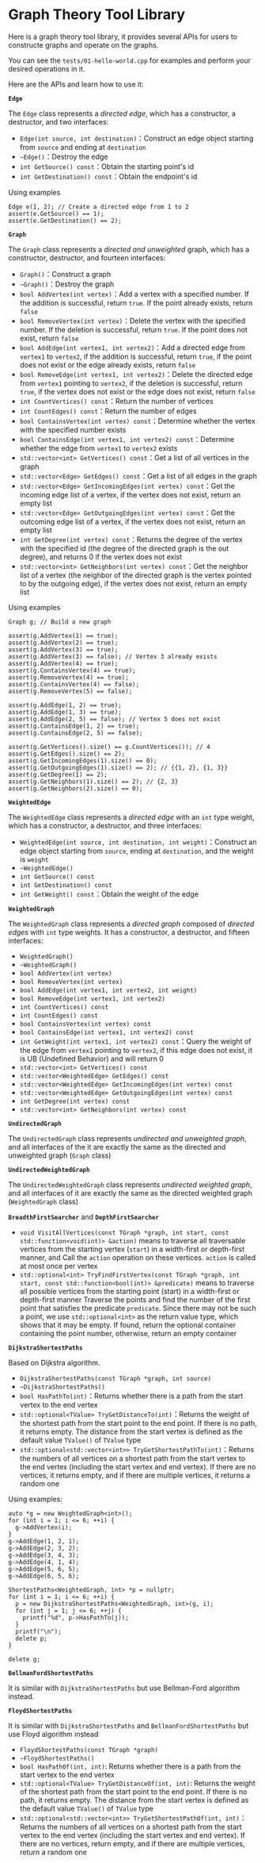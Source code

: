 # Graph Theory Tool Library
Here is a graph theory tool library, it provides several APIs for users to constructe graphs and operate on the graphs.

You can see the ```tests/01-hello-world.cpp``` for examples and perform your desired operations in it.

Here are the APIs and learn how to use it:

**```Edge```**

The ```Edge``` class represents a *directed edge*, which has a constructor, a destructor, and two interfaces:

- `Edge(int source, int destination)`：Construct an edge object starting from ```source``` and ending at ```destination```
- `~Edge()`：Destroy the edge
- `int GetSource() const`：Obtain the starting point's id
- `int GetDestination() const`：Obtain the endpoint's id

Using examples

```
Edge e(1, 2); // Create a directed edge from 1 to 2
assert(e.GetSource() == 1);
assert(e.GetDestination() == 2);
```

**```Graph```**

The ```Graph``` class represents a *directed and unweighted* graph, which has a constructor, destructor, and fourteen interfaces:

- `Graph()`：Construct a graph
- `~Graph()`：Destroy the graph
- `bool AddVertex(int vertex)`：Add a vertex with a specified number. If the addition is successful, return `true`. If the point already exists, return `false`
- `bool RemoveVertex(int vertex)`：Delete the vertex with the specified number. If the deletion is successful, return `true`. If the point does not exist, return `false`
- `bool AddEdge(int vertex1, int vertex2)`：Add a directed edge from `vertex1` to `vertex2`, if the addition is successful, return `true`, if the point does not exist or the edge already exists, return `false`
- `bool RemoveEdge(int vertex1, int vertex2)`：Delete the directed edge from `vertex1` pointing to `vertex2`, if the deletion is successful, return `true`, if the vertex does not exist or the edge does not exist, return `false`
- `int CountVertices() const`：Return the number of vertices
- `int CountEdges() const`：Return the number of edges
- `bool ContainsVertex(int vertex) const`：Determine whether the vertex with the specified number exists
- `bool ContainsEdge(int vertex1, int vertex2) const`：Determine whether the edge from `vertex1` to `vertex2` exists
- `std::vector<int> GetVertices() const`：Get a list of all vertices in the graph
- `std::vector<Edge> GetEdges() const`：Get a list of all edges in the graph
- `std::vector<Edge> GetIncomingEdges(int vertex) const`：Get the incoming edge list of a vertex, if the vertex does not exist, return an empty list
- `std::vector<Edge> GetOutgoingEdges(int vertex) const`：Get the outcoming edge list of a vertex, if the vertex does not exist, return an empty list
- `int GetDegree(int vertex) const`：Returns the degree of the vertex with the specified id (the degree of the directed graph is the out degree), and returns 0 if the vertex does not exist
- `std::vector<int> GetNeighbors(int vertex) const`：Get the neighbor list of a vertex (the neighbor of the directed graph is the vertex pointed to by the outgoing edge), if the vertex does not exist, return an empty list

Using examples

```
Graph g; // Build a new graph

assert(g.AddVertex(1) == true);
assert(g.AddVertex(2) == true);
assert(g.AddVertex(3) == true);
assert(g.AddVertex(3) == false); // Vertex 3 already exists
assert(g.AddVertex(4) == true);
assert(g.ContainsVertex(4) == true);
assert(g.RemoveVertex(4) == true);
assert(g.ContainsVertex(4) == false);
assert(g.RemoveVertex(5) == false);

assert(g.AddEdge(1, 2) == true);
assert(g.AddEdge(1, 3) == true);
assert(g.AddEdge(2, 5) == false); // Vertex 5 does not exist
assert(g.ContainsEdge(1, 2) == true);
assert(g.ContainsEdge(2, 5) == false);

assert(g.GetVertices().size() == g.CountVertices()); // 4
assert(g.GetEdges().size() == 2);
assert(g.GetIncomingEdges(1).size() == 0);
assert(g.GetOutgoingEdges(1).size() == 2); // {{1, 2}, {1, 3}}
assert(g.GetDegree(1) == 2);
assert(g.GetNeighbors(1).size() == 2); // {2, 3}
assert(g.GetNeighbors(2).size() == 0);
```

**```WeightedEdge```**

The ```WeightedEdge``` class represents a *directed edge* with an `int` type weight, which has a constructor, a destructor, and three interfaces:

- `WeightedEdge(int source, int destination, int weight)`：Construct an edge object starting from `source`, ending at `destination`, and the weight is `weight`
- `~WeightedEdge()`
- `int GetSource() const`
- `int GetDestination() const`
- `int GetWeight() const`：Obtain the weight of the edge

**```WeightedGraph```**

The `WeightedGraph` class represents a *directed graph* composed of *directed edges* with `int` type weights. It has a constructor, a destructor, and fifteen interfaces:

- `WeightedGraph()`
- `~WeightedGraph()`
- `bool AddVertex(int vertex)`
- `bool RemoveVertex(int vertex)`
- `bool AddEdge(int vertex1, int vertex2, int weight)`
- `bool RemoveEdge(int vertex1, int vertex2)`
- `int CountVertices() const`
- `int CountEdges() const`
- `bool ContainsVertex(int vertex) const`
- `bool ContainsEdge(int vertex1, int vertex2) const`
- `int GetWeight(int vertex1, int vertex2) const`：Query the weight of the edge from `vertex1` pointing to `vertex2`, if this edge does not exist, it is UB (Undefined Behavior) and will return 0
- `std::vector<int> GetVertices() const`
- `std::vector<WeightedEdge> GetEdges() const`
- `std::vector<WeightedEdge> GetIncomingEdges(int vertex) const`
- `std::vector<WeightedEdge> GetOutgoingEdges(int vertex) const`
- `int GetDegree(int vertex) const`
- `std::vector<int> GetNeighbors(int vertex) const`

**```UndirectedGraph```**

The `UndirectedGraph` class represents *undirected and unweighted graph*, and all interfaces of the it are exactly the same as the directed and unweighted graph (`Graph` class)

**```UndirectedWeightedGraph```**

The `UndirectedWeightedGraph` class represents *undirected weighted graph*, and all interfaces of it are exactly the same as the directed weighted graph (`WeightedGraph` class)

**```BreadthFirstSearcher```** and **```DepthFirstSearcher```**

- `void VisitAllVertices(const TGraph *graph, int start, const std::function<void(int)> &action)` means to traverse all traversable vertices from the starting vertex (`start`) in a width-first or depth-first manner, and Call the `action` operation on these vertices. `action` is called at most once per vertex
- `std::optional<int> TryFindFirstVertex(const TGraph *graph, int start, const std::function<bool(int)> &predicate)` means to traverse all possible vertices from the starting point (start) in a width-first or depth-first manner Traverse the points and find the number of the first point that satisfies the predicate `predicate`. Since there may not be such a point, we use `std::optional<int>` as the return value type, which shows that it may be empty. If found, return the optional container containing the point number, otherwise, return an empty container

**```DijkstraShortestPaths```**

Based on Dijkstra algorithm.

- `DijkstraShortestPaths(const TGraph *graph, int source)`
- `~DijkstraShortestPaths()`
- `bool HasPathTo(int)`：Returns whether there is a path from the start vertex to the end vertex
- `std::optional<TValue> TryGetDistanceTo(int)`：Returns the weight of the shortest path from the start point to the end point. If there is no path, it returns empty. The distance from the start vertex is defined as the default value `TValue()` of `TValue` type
- `std::optional<std::vector<int>> TryGetShortestPathTo(int)`：Returns the numbers of all vertices on a shortest path from the start vertex to the end vertex (including the start vertex and end vertex). If there are no vertices, it returns empty, and if there are multiple vertices, it returns a random one

Using examples:

```
auto *g = new WeightedGraph<int>();
for (int i = 1; i <= 6; ++i) {
  g->AddVertex(i);
}
g->AddEdge(1, 2, 1);
g->AddEdge(2, 3, 2);
g->AddEdge(3, 4, 3);
g->AddEdge(4, 1, 4);
g->AddEdge(5, 6, 5);
g->AddEdge(6, 5, 6);

ShortestPaths<WeightedGraph, int> *p = nullptr;
for (int i = 1; i <= 6; ++i) {
  p = new DijkstraShortestPaths<WeightedGraph, int>(g, i);
  for (int j = 1; j <= 6; ++j) {
    printf("%d", p->HasPathTo(j));
  }
  printf("\n");
  delete p;
}

delete g;
```

**```BellmanFordShortestPaths```**

It is similar with `DijkstraShortestPaths` but use Bellman-Ford algorithm instead.

**```FloydShortestPaths```**

It is similar with `DijkstraShortestPaths` and `BellmanFordShortestPaths` but use Floyd algorithm instead

- `FloydShortestPaths(const TGraph *graph)`
- `~FloydShortestPaths()`
- `bool HasPathOf(int, int)`: Returns whether there is a path from the start vertex to the end vertex
- `std::optional<TValue> TryGetDistanceOf(int, int)`: Returns the weight of the shortest path from the start point to the end point. If there is no path, it returns empty. The distance from the start vertex is defined as the default value `TValue()` of `TValue` type
- `std::optional<std::vector<int>> TryGetShortestPathOf(int, int)`：Returns the numbers of all vertices on a shortest path from the start vertex to the end vertex (including the start vertex and end vertex). If there are no vertices, return empty, and if there are multiple vertices, return a random one

